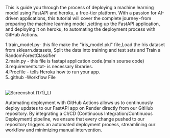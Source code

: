 This is  guide you through the process of deploying a machine learning model using FastAPI and heroku, a free-tier platform. With a passion for AI-driven applications, this tutorial will cover the complete journey - from preparing the machine learning model ,setting up the FastAPI application, and deploying it on heroku, to automating the deployment process with GitHub Actions.<br>

1.train_model.py- this file make the "iris_model.pkl" file,Load the Iris dataset from sklearn.datasets, Split the data into training and test sets and Train a RandomForestClassifier<br>
2.main.py       - this file is fastapi application code.(main sourse code)<br>
3.requirements.txt- is necessary libraries.<br>
4.Procfile      - tells Heroku how to run your app.<br>
5..github       -Workflow File<br><br>

![Screenshot (171)_LI](https://github.com/user-attachments/assets/9c216f35-94d4-4afa-bd29-6aaabe4f6496)

Automating deployment with GitHub Actions allows us to continuously deploy updates to our FastAPI app on Render directly from our GitHub repository. By integrating a CI/CD (Continuous Integration/Continuous Deployment) pipeline, we ensure that every change pushed to our repository triggers an automated deployment process, streamlining our workflow and minimizing manual intervention.
